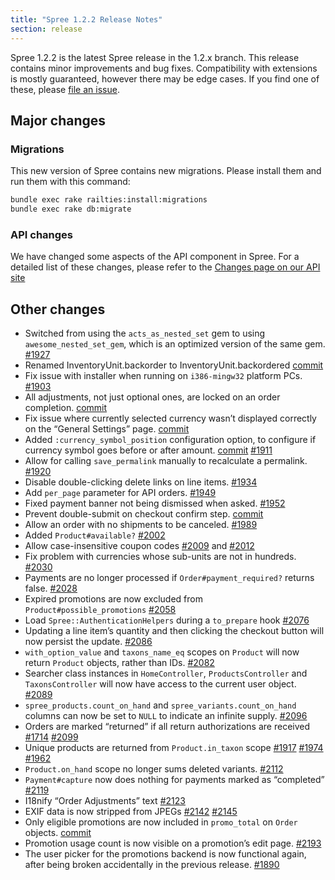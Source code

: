 ```yaml
---
title: "Spree 1.2.2 Release Notes"
section: release
---
```


Spree 1.2.2 is the latest Spree release in the 1.2.x branch. This
release contains minor improvements and bug fixes. Compatibility with
extensions is mostly guaranteed, however there may be edge cases. If you
find one of these, please [file an
issue](https://github.com/spree/spree/blob/master/CONTRIBUTING.md).

## Major changes

### Migrations

This new version of Spree contains new migrations. Please install them
and run them with this command:

```bash
bundle exec rake railties:install:migrations
bundle exec rake db:migrate
```

### API changes

We have changed some aspects of the API component in Spree. For a
detailed list of these changes, please refer to the [Changes page on our
API site](http://api.spreecommerce.com/changes/)

## Other changes

-   Switched from using the `acts_as_nested_set` gem to using
    `awesome_nested_set_gem`, which is an optimized version of the
    same gem. [#1927](https://github.com/spree/spree/issues/1927)
-   Renamed InventoryUnit.backorder to InventoryUnit.backordered
    [commit](https://github.com/spree/spree/commit/6cc3da52daa3ef57423c0ddbeb4211980ea3103d)
-   Fix issue with installer when running on `i386-mingw32` platform
    PCs. [#1903](https://github.com/spree/spree/issues/1903)
-   All adjustments, not just optional ones, are locked on an order
    completion.
    [commit](https://github.com/spree/spree/commit/1a9b25c0a4232f02f25ab0d7bc80250e045bf8fa)
-   Fix issue where currently selected currency wasn’t displayed
    correctly on the “General Settings” page.
    [commit](https://github.com/spree/spree/commit/a46455afd8e4691aaf789b4639da8967277f1916)
-   Added `:currency_symbol_position` configuration option, to
    configure if currency symbol goes before or after amount.
    [commit](https://github.com/spree/spree/commit/575af696f39f9ea408fc9f4082bccff4e7fa4e05)
    [#1911](https://github.com/spree/spree/issues/1911)
-   Allow for calling `save_permalink` manually to recalculate a
    permalink. [#1920](https://github.com/spree/spree/issues/1920)
-   Disable double-clicking delete links on line items.
    [#1934](https://github.com/spree/spree/issues/1934)
-   Add `per_page` parameter for API orders.
    [#1949](https://github.com/spree/spree/issues/1949)
-   Fixed payment banner not being dismissed when asked.
    [#1952](https://github.com/spree/spree/issues/1952)
-   Prevent double-submit on checkout confirm step.
    [commit](https://github.com/spree/spree/commit/84f91aa875d41fa1e77646c9cc25b321dab050cc)
-   Allow an order with no shipments to be canceled.
    [#1989](https://github.com/spree/spree/issues/1989)
-   Added `Product#available?`
    [#2002](https://github.com/spree/spree/issues/2002)
-   Allow case-insensitive coupon codes
    [#2009](https://github.com/spree/spree/issues/2009) and
    [#2012](https://github.com/spree/spree/issues/2012)
-   Fix problem with currencies whose sub-units are not in hundreds.
    [#2030](https://github.com/spree/spree/issues/2030)
-   Payments are no longer processed if `Order#payment_required?`
    returns false. [#2028](https://github.com/spree/spree/issues/2028)
-   Expired promotions are now excluded from
    `Product#possible_promotions`
    [#2058](https://github.com/spree/spree/issues/2058)
-   Load `Spree::AuthenticationHelpers` during a `to_prepare` hook
    [#2076](https://github.com/spree/spree/issues/2076)
-   Updating a line item’s quantity and then clicking the checkout
    button will now persist the update.
    [#2086](https://github.com/spree/spree/issues/2086)
-   `with_option_value` and `taxons_name_eq` scopes on `Product`
    will now return `Product` objects, rather than IDs.
    [#2082](https://github.com/spree/spree/issues/2082)
-   Searcher class instances in `HomeController`, `ProductsController`
    and `TaxonsController` will now have access to the current user
    object. [#2089](https://github.com/spree/spree/issues/2089)
-   `spree_products.count_on_hand` and
    `spree_variants.count_on_hand` columns can now be set to `NULL`
    to indicate an infinite supply.
    [#2096](https://github.com/spree/spree/issues/2096)
-   Orders are marked “returned” if all return authorizations are
    received [#1714](https://github.com/spree/spree/issues/1714)
    [#2099](https://github.com/spree/spree/issues/2099)
-   Unique products are returned from `Product.in_taxon` scope
    [#1917](https://github.com/spree/spree/issues/1917)
    [#1974](https://github.com/spree/spree/issues/1974)
    [#1962](https://github.com/spree/spree/issues/1962)
-   `Product.on_hand` scope no longer sums deleted variants.
    [#2112](https://github.com/spree/spree/issues/2112)
-   `Payment#capture` now does nothing for payments marked as
    “completed” [#2119](https://github.com/spree/spree/issues/2119)
-   I18nify “Order Adjustments” text
    [#2123](https://github.com/spree/spree/issues/2123)
-   EXIF data is now stripped from JPEGs
    [#2142](https://github.com/spree/spree/issues/2142)
    [#2145](https://github.com/spree/spree/issues/2145)
-   Only eligible promotions are now included in `promo_total` on
    `Order` objects.
    [commit](https://github.com/spree/spree/commit/74a7914903b9d7dac77e0cbd38b1919fb3396254)
-   Promotion usage count is now visible on a promotion’s edit page.
    [#2193](https://github.com/spree/spree/issues/2193)
-   The user picker for the promotions backend is now functional again,
    after being broken accidentally in the previous release.
    [#1890](https://github.com/spree/spree/issues/1890)

